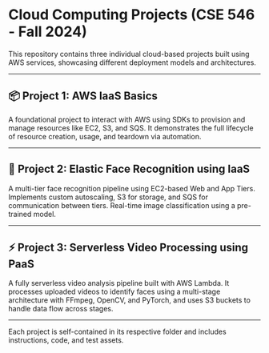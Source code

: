 # Cloud Computing Projects (CSE 546 - Fall 2024)

This repository contains three individual cloud-based projects built using AWS services, showcasing different deployment models and architectures.

---

## 📦 Project 1: AWS IaaS Basics

A foundational project to interact with AWS using SDKs to provision and manage resources like EC2, S3, and SQS. It demonstrates the full lifecycle of resource creation, usage, and teardown via automation.

---

## 🔁 Project 2: Elastic Face Recognition using IaaS

A multi-tier face recognition pipeline using EC2-based Web and App Tiers. Implements custom autoscaling, S3 for storage, and SQS for communication between tiers. Real-time image classification using a pre-trained model.

---

## ⚡ Project 3: Serverless Video Processing using PaaS

A fully serverless video analysis pipeline built with AWS Lambda. It processes uploaded videos to identify faces using a multi-stage architecture with FFmpeg, OpenCV, and PyTorch, and uses S3 buckets to handle data flow across stages.

---

Each project is self-contained in its respective folder and includes instructions, code, and test assets.
